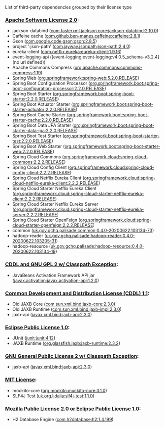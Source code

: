 List of third-party dependencies grouped by their license type

### [Apache Software License 2.0](./licenses/apache_software_license_2.0.txt):
* jackson-databind ([com.fasterxml.jackson.core:jackson-databind:2.10.0](http://github.com/FasterXML/jackson))
* Caffeine cache ([com.github.ben-manes.caffeine:caffeine:2.8.1](https://github.com/ben-manes/caffeine))
* Gson ([com.google.code.gson:gson:2.8.5](https://github.com/google/gson/gson))
* project ':json-path' ([com.jayway.jsonpath:json-path:2.4.0](https://github.com/jayway/JsonPath))
* eureka-client ([com.netflix.eureka:eureka-client:1.9.16](https://github.com/Netflix/eureka))
* event-logging-api ([event-logging:event-logging:v4.0.5_schema-v3.2.4](no url defined))
* Apache Commons Compress ([org.apache.commons:commons-compress:1.19](https://commons.apache.org/proper/commons-compress/))
* Spring Web ([org.springframework:spring-web:5.2.0.RELEASE](https://github.com/spring-projects/spring-framework))
* Spring Boot Configuration Processor ([org.springframework.boot:spring-boot-configuration-processor:2.2.0.RELEASE](https://projects.spring.io/spring-boot/#/spring-boot-parent/spring-boot-tools/spring-boot-configuration-processor))
* Spring Boot Starter ([org.springframework.boot:spring-boot-starter:2.2.0.RELEASE](https://projects.spring.io/spring-boot/#/spring-boot-parent/spring-boot-starters/spring-boot-starter))
* Spring Boot Actuator Starter ([org.springframework.boot:spring-boot-starter-actuator:2.2.0.RELEASE](https://projects.spring.io/spring-boot/#/spring-boot-parent/spring-boot-starters/spring-boot-starter-actuator))
* Spring Boot Cache Starter ([org.springframework.boot:spring-boot-starter-cache:2.2.0.RELEASE](https://projects.spring.io/spring-boot/#/spring-boot-parent/spring-boot-starters/spring-boot-starter-cache))
* Spring Boot Data JPA Starter ([org.springframework.boot:spring-boot-starter-data-jpa:2.2.0.RELEASE](https://projects.spring.io/spring-boot/#/spring-boot-parent/spring-boot-starters/spring-boot-starter-data-jpa))
* Spring Boot Test Starter ([org.springframework.boot:spring-boot-starter-test:2.2.0.RELEASE](https://projects.spring.io/spring-boot/#/spring-boot-parent/spring-boot-starters/spring-boot-starter-test))
* Spring Boot Web Starter ([org.springframework.boot:spring-boot-starter-web:2.2.0.RELEASE](https://projects.spring.io/spring-boot/#/spring-boot-parent/spring-boot-starters/spring-boot-starter-web))
* Spring Cloud Commons ([org.springframework.cloud:spring-cloud-commons:2.2.2.RELEASE](https://projects.spring.io/spring-cloud/spring-cloud-commons/))
* Spring Cloud Config Client ([org.springframework.cloud:spring-cloud-config-client:2.2.2.RELEASE](https://spring.io))
* Spring Cloud Netflix Eureka Client ([org.springframework.cloud:spring-cloud-netflix-eureka-client:2.2.2.RELEASE](https://spring.io/spring-cloud/spring-cloud-netflix/spring-cloud-netflix-eureka-client))
* Spring Cloud Starter Netflix Eureka Client ([org.springframework.cloud:spring-cloud-starter-netflix-eureka-client:2.2.2.RELEASE](https://projects.spring.io/spring-cloud))
* Spring Cloud Starter Netflix Eureka Server ([org.springframework.cloud:spring-cloud-starter-netflix-eureka-server:2.2.2.RELEASE](https://projects.spring.io/spring-cloud))
* Spring Cloud Starter OpenFeign ([org.springframework.cloud:spring-cloud-starter-openfeign:2.2.2.RELEASE](https://projects.spring.io/spring-cloud))
* common ([uk.gov.gchq.palisade:common:0.4.0-20200622.103134-73](https://github.com/gchq/Palisade-common))
* hadoop-reader ([uk.gov.gchq.palisade:hadoop-reader:0.4.0-20200622.103205-31](https://github.com/gchq/Palisade-readers/tree/develop/hadoop-reader))
* hadoop-resource ([uk.gov.gchq.palisade:hadoop-resource:0.4.0-20200622.103134-19](https://github.com/gchq/Palisade-readers/tree/develop/hadoop-resource))

### [CDDL and GNU GPL 2 w/ Classpath Exception](./licenses/cddl_gplv2_ce.html):
* JavaBeans Activation Framework API jar ([javax.activation:javax.activation-api:1.2.0](http://java.net/all/javax.activation-api/))

### [Common Development and Distribution License (CDDL) 1.1](./licenses/cddl_gpl_1.1.txt):
* Old JAXB Core ([com.sun.xml.bind:jaxb-core:2.3.0](http://jaxb.java.net/jaxb-bundles/jaxb-core))
* Old JAXB Runtime ([com.sun.xml.bind:jaxb-impl:2.3.0](http://jaxb.java.net/jaxb-bundles/jaxb-impl))
* jaxb-api ([javax.xml.bind:jaxb-api:2.3.0](https://github.com/javaee/jaxb-spec/jaxb-api))

### [Eclipse Public License 1.0](./licenses/eclipse_public_license_1.0.html):
* JUnit ([junit:junit:4.12](http://junit.org))
* JAXB Runtime ([org.glassfish.jaxb:jaxb-runtime:2.3.2](https://javaee.github.io/jaxb-v2/jaxb-runtime-parent/jaxb-runtime/))

### [GNU General Public License 2 w/ Classpath Exception](./licenses/missing):
* jaxb-api ([javax.xml.bind:jaxb-api:2.3.0](https://github.com/javaee/jaxb-spec/jaxb-api))

### [MIT License](./licenses/mit_license.txt):
* mockito-core ([org.mockito:mockito-core:3.1.0](https://github.com/mockito/mockito))
* SLF4J Test ([uk.org.lidalia:slf4j-test:1.1.0](http://projects.lidalia.org.uk/slf4j-test))

### [Mozilla Public License 2.0 or Eclipse Public License 1.0](./licenses/mpl_2.0_or_epl_1.0.html):
* H2 Database Engine ([com.h2database:h2:1.4.199](http://www.h2database.com))
